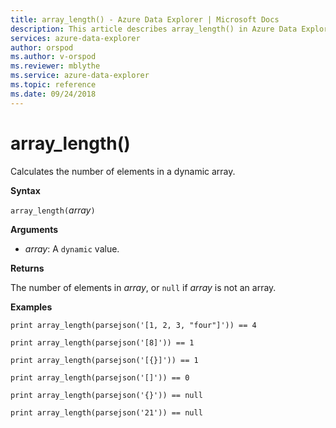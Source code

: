 ```yaml
---
title: array_length() - Azure Data Explorer | Microsoft Docs
description: This article describes array_length() in Azure Data Explorer.
services: azure-data-explorer
author: orspod
ms.author: v-orspod
ms.reviewer: mblythe
ms.service: azure-data-explorer
ms.topic: reference
ms.date: 09/24/2018
---
```

# array_length()

Calculates the number of elements in a dynamic array.

**Syntax**

`array_length(`*array*`)`

**Arguments**

* *array*: A `dynamic` value.

**Returns**

The number of elements in *array*, or `null` if *array* is not an array.

**Examples**

```kusto
print array_length(parsejson('[1, 2, 3, "four"]')) == 4

print array_length(parsejson('[8]')) == 1

print array_length(parsejson('[{}]')) == 1

print array_length(parsejson('[]')) == 0

print array_length(parsejson('{}')) == null

print array_length(parsejson('21')) == null
```